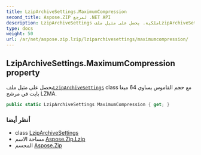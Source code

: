 ```yaml
---
title: LzipArchiveSettings.MaximumCompression
second_title: Aspose.ZIP لمرجع .NET API
description: LzipArchiveSettings ملكية. يحصل على مثيل ملفLzipArchiveSettings class مع حجم القاموس يساوي 64 ميغا بايت في مرشح LZMA.
type: docs
weight: 50
url: /ar/net/aspose.zip.lzip/lziparchivesettings/maximumcompression/
---
```

## LzipArchiveSettings.MaximumCompression property

يحصل على مثيل ملف[`LzipArchiveSettings`](../) class مع حجم القاموس يساوي 64 ميغا بايت في مرشح LZMA.

```csharp
public static LzipArchiveSettings MaximumCompression { get; }
```

### أنظر أيضا

* class [LzipArchiveSettings](../)
* مساحة الاسم [Aspose.Zip.Lzip](../../lziparchivesettings/)
* المجسم [Aspose.Zip](../../../)


